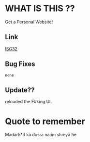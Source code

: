 # WHAT IS THIS ??

Get a Personal Website!

## Link

[ ISG32 ](https://isg32.github.io/Home)

## Bug Fixes
```
none

```

## Update??

reloaded the F#king UI.

# Quote to remember

Madarh*d ka dusra naam shreya he
